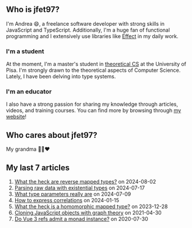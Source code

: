 ## Who is jfet97?

I'm Andrea 😄, a freelance software developer with strong skills in JavaScript and TypeScript. Additionally, I'm a huge fan of functional programming and I extensively use libraries like [Effect](https://effect.website/) in my daily work.

### I'm a student

At the moment, I'm a master's student in [theoretical CS](https://didattica.di.unipi.it/laurea-magistrale-in-informatica/curricula/curriculum-software-programming-principles-and-technologies/) at the University of Pisa. I'm strongly drawn to the theoretical aspects of Computer Science. Lately, I have been delving into type systems.

### I'm an educator

I also have a strong passion for sharing my knowledge through articles, videos, and training courses. You can find more by browsing through [my website](https://andreasimonecosta.dev/)!

## Who cares about jfet97?

My grandma 👵🏻❤️

## My last 7 articles

1. [What the heck are reverse mapped types?](https://andreasimonecosta.dev/posts/what-the-heck-are-reverse-mapped-types/) on 2024-08-02
2. [Parsing raw data with existential types](https://andreasimonecosta.dev/posts/parsing-raw-data-with-existential-types/) on 2024-07-17
3. [What type parameters really are](https://andreasimonecosta.dev/posts/what-type-parameters-really-are/) on 2024-07-09
4. [How to express correlations](https://andreasimonecosta.dev/posts/how-to-express-correlations/) on 2024-01-15
5. [What the heck is a homomorphic mapped type?](https://andreasimonecosta.dev/posts/what-the-heck-is-a-homomorphic-mapped-type/) on 2023-12-28
6. [Cloning JavaScript objects with graph theory](https://andreasimonecosta.dev/posts/cloning-javascript-objects-with-graph-theory/) on 2021-04-30
7. [Do Vue 3 refs admit a monad instance?](https://andreasimonecosta.dev/posts/do-vue-3-refs-admit-a-monad-instance/) on 2020-07-30
